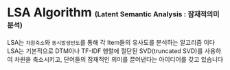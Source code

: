 # LSA Algorithm <span style="font-size:12pt">(Latent Semantic Analysis : 잠재적의미 분석)</span>

LSA는 `차원축소`와 `동시발생빈도`를 통해 각 Item들의 유사도를 분석하는 알고리즘 이다  
LSA는 기본적으로 DTM이나 TF-IDF 행렬에 절단된 SVD(truncated SVD)를 사용하여 차원을 축소시키고, 단어들의 잠재적인 의미를 끌어낸다는 아이디어를 갖고 있습니다  

